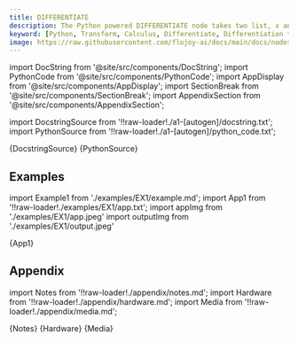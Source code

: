```yaml
---
title: DIFFERENTIATE
description: The Python powered DIFFERENTIATE node takes two list, x and y, as input. It computes the derivative of the array, y with respect to x.
keyword: [Python, Transform, Calculus, Differentiate, Differentiation transformer, Calculus operations in Python, Data differentiation with Flojoy, Python differentiation calculations, Streamline data analysis, Calculus transformations, Differential calculus, Python data manipulation, Accurate data insights, Differentiation in Python]
image: https://raw.githubusercontent.com/flojoy-ai/docs/main/docs/nodes/TRANSFORMERS/CALCULUS/DIFFERENTIATE/examples/EX1/output.jpeg
---
```


[//]: # (Custom component imports)

import DocString from '@site/src/components/DocString';
import PythonCode from '@site/src/components/PythonCode';
import AppDisplay from '@site/src/components/AppDisplay';
import SectionBreak from '@site/src/components/SectionBreak';
import AppendixSection from '@site/src/components/AppendixSection';

[//]: # (Docstring)

import DocstringSource from '!!raw-loader!./a1-[autogen]/docstring.txt';
import PythonSource from '!!raw-loader!./a1-[autogen]/python_code.txt';

<DocString>{DocstringSource}</DocString>
<PythonCode GLink='TRANSFORMERS/CALCULUS/DIFFERENTIATE/DIFFERENTIATE.py'>{PythonSource}</PythonCode>

<SectionBreak />

[//]: # (Examples)

## Examples

import Example1 from './examples/EX1/example.md';
import App1 from '!!raw-loader!./examples/EX1/app.txt';
import appImg from './examples/EX1/app.jpeg'
import outputImg from './examples/EX1/output.jpeg'

<AppDisplay 
    nodeLabel='DIFFERENTIATE'
    appImg={appImg}
    outputImg={outputImg}
    >
    {App1}
</AppDisplay>

<Example1 />

<SectionBreak />

[//]: # (Appendix)

## Appendix

import Notes from '!!raw-loader!./appendix/notes.md';
import Hardware from '!!raw-loader!./appendix/hardware.md';
import Media from '!!raw-loader!./appendix/media.md';

<AppendixSection index={0} folderPath='nodes/TRANSFORMERS/CALCULUS/DIFFERENTIATE/appendix/'>{Notes}</AppendixSection>
<AppendixSection index={1} folderPath='nodes/TRANSFORMERS/CALCULUS/DIFFERENTIATE/appendix/'>{Hardware}</AppendixSection>
<AppendixSection index={2} folderPath='nodes/TRANSFORMERS/CALCULUS/DIFFERENTIATE/appendix/'>{Media}</AppendixSection>